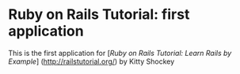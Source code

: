# Ruby on Rails Tutorial: first application

This is the first application for [*Ruby on Rails Tutorial: Learn Rails by Example*] (http://railstutorial.org/) by Kitty Shockey
